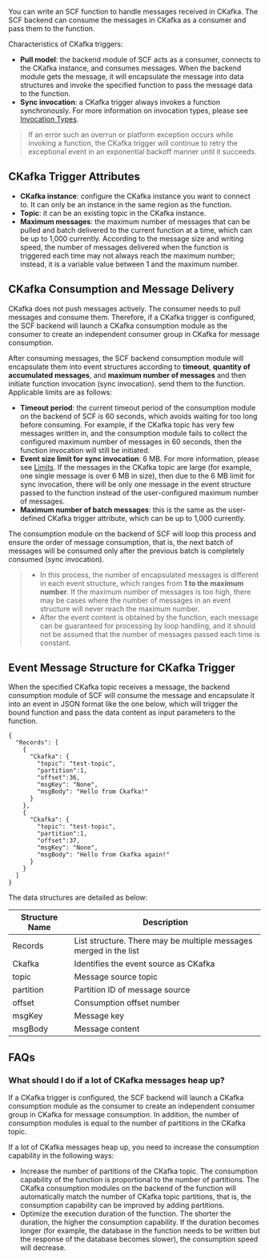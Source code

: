 You can write an SCF function to handle messages received in CKafka. The SCF backend can consume the messages in CKafka as a consumer and pass them to the function.

Characteristics of CKafka triggers:

- **Pull model**: the backend module of SCF acts as a consumer, connects to the CKafka instance, and consumes messages. When the backend module gets the message, it will encapsulate the message into data structures and invoke the specified function to pass the message data to the function.
- **Sync invocation**: a CKafka trigger always invokes a function synchronously. For more information on invocation types, please see [Invocation Types](https://intl.cloud.tencent.com/document/product/583/9694).
>If an error such an overrun or platform exception occurs while invoking a function, the CKafka trigger will continue to retry the exceptional event in an exponential backoff manner until it succeeds.


## CKafka Trigger Attributes

- **CKafka instance**: configure the CKafka instance you want to connect to. It can only be an instance in the same region as the function.
- **Topic**: it can be an existing topic in the CKafka instance.
- **Maximum messages**: the maximum number of messages that can be pulled and batch delivered to the current function at a time, which can be up to 1,000 currently. According to the message size and writing speed, the number of messages delivered when the function is triggered each time may not always reach the maximum number; instead, it is a variable value between 1 and the maximum number.


## CKafka Consumption and Message Delivery

CKafka does not push messages actively. The consumer needs to pull messages and consume them. Therefore, if a CKafka trigger is configured, the SCF backend will launch a CKafka consumption module as the consumer to create an independent consumer group in CKafka for message consumption.

After consuming messages, the SCF backend consumption module will encapsulate them into event structures according to **timeout**, **quantity of accumulated messages**, and **maximum number of messages** and then initiate function invocation (sync invocation). send them to the function. Applicable limits are as follows:
- **Timeout period**: the current timeout period of the consumption module on the backend of SCF is 60 seconds, which avoids waiting for too long before consuming. For example, if the CKafka topic has very few messages written in, and the consumption module fails to collect the configured maximum number of messages in 60 seconds, then the function invocation will still be initiated.
- **Event size limit for sync invocation**: 6 MB. For more information, please see [Limits](https://intl.cloud.tencent.com/document/product/583/11637). If the messages in the CKafka topic are large (for example, one single message is over 6 MB in size), then due to the 6 MB limit for sync invocation, there will be only one message in the event structure passed to the function instead of the user-configured maximum number of messages.
- **Maximum number of batch messages**: this is the same as the user-defined CKafka trigger attribute, which can be up to 1,000 currently.

The consumption module on the backend of SCF will loop this process and ensure the order of message consumption, that is, the next batch of messages will be consumed only after the previous batch is completely consumed (sync invocation).
>
>- In this process, the number of encapsulated messages is different in each event structure, which ranges from **1 to the maximum number**. If the maximum number of messages is too high, there may be cases where the number of messages in an event structure will never reach the maximum number.
>- After the event content is obtained by the function, each message can be guaranteed for processing by loop handling, and it should not be assumed that the number of messages passed each time is constant.




## Event Message Structure for CKafka Trigger

When the specified CKafka topic receives a message, the backend consumption module of SCF will consume the message and encapsulate it into an event in JSON format like the one below, which will trigger the bound function and pass the data content as input parameters to the function.
```
{
  "Records": [
    {
      "Ckafka": {
        "topic": "test-topic",
        "partition":1,
        "offset":36,
        "msgKey": "None",
        "msgBody": "Hello from Ckafka!"
      }
    },
    {
      "Ckafka": {
        "topic": "test-topic",
        "partition":1,
        "offset":37,
        "msgKey": "None",
        "msgBody": "Hello from Ckafka again!"
      }
    }
  ]
}
```

The data structures are detailed as below:

| Structure Name| Description |
| ---------- | --- |
| Records | List structure. There may be multiple messages merged in the list |
| Ckafka | Identifies the event source as CKafka |
| topic | Message source topic |
| partition | Partition ID of message source |
| offset | Consumption offset number |
| msgKey | Message key |
| msgBody | Message content |

## FAQs
### What should I do if a lot of CKafka messages heap up?
If a CKafka trigger is configured, the SCF backend will launch a CKafka consumption module as the consumer to create an independent consumer group in CKafka for message consumption. In addition, the number of consumption modules is equal to the number of partitions in the CKafka topic.

If a lot of CKafka messages heap up, you need to increase the consumption capability in the following ways:
* Increase the number of partitions of the CKafka topic. The consumption capability of the function is proportional to the number of partitions. The CKafka consumption modules on the backend of the function will automatically match the number of CKafka topic partitions, that is, the consumption capability can be improved by adding partitions.
* Optimize the execution duration of the function. The shorter the duration, the higher the consumption capability. If the duration becomes longer (for example, the database in the function needs to be written but the response of the database becomes slower), the consumption speed will decrease.
